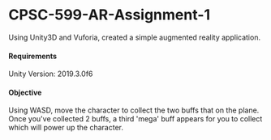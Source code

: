 # CPSC-599-AR-Assignment-1
Using Unity3D and Vuforia, created a simple augmented reality application.  

#### Requirements

Unity Version: 2019.3.0f6

#### Objective

Using WASD, move the character to collect the two buffs that on the plane. Once you've collected 2 buffs, a third 'mega' buff appears for you to collect which will power up the character. 
